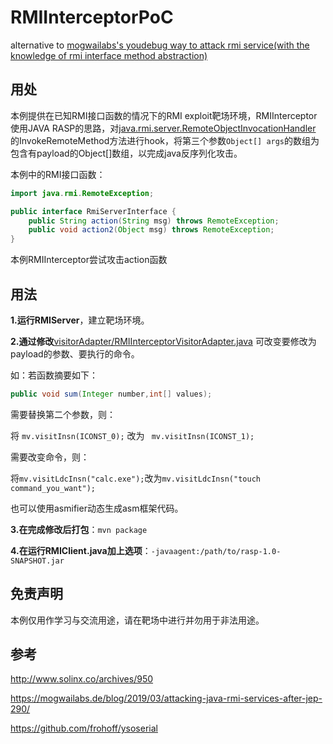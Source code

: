 # RMIInterceptorPoC

alternative to [mogwailabs's youdebug way to attack rmi service(with the knowledge of rmi interface method abstraction)](https://mogwailabs.de/blog/2019/03/attacking-java-rmi-services-after-jep-290/)

## 用处

本例提供在已知RMI接口函数的情况下的RMI exploit靶场环境，RMIInterceptor使用JAVA RASP的思路，对[java.rmi.server.RemoteObjectInvocationHandler](https://github.com/frohoff/jdk8u-jdk/blob/master/src/share/classes/java/rmi/server/RemoteObjectInvocationHandler.java) 的InvokeRemoteMethod方法进行hook，将第三个参数`Object[] args`的数组为包含有payload的Object[]数组，以完成java反序列化攻击。

本例中的RMI接口函数：

```java
import java.rmi.RemoteException;

public interface RmiServerInterface {
    public String action(String msg) throws RemoteException;
    public void action2(Object msg) throws RemoteException;
}
```

本例RMIInterceptor尝试攻击action函数

## 用法

**1.运行RMIServer**，建立靶场环境。

**2.**通过**修改**[visitorAdapter/RMIInterceptorVisitorAdapter.java](https://github.com/teuthemonsoon/RMIInterceptorPoC/blob/master/RMIInterceptor/src/main/java/teu/rasp/visitorAdapter/RMIInterceptorVisitorAdapter.java) 可改变要修改为payload的参数、要执行的命令。

如：若函数摘要如下：

```java
public void sum(Integer number,int[] values);
```

需要替换第二个参数，则：

将 `mv.visitInsn(ICONST_0);` 改为 ` mv.visitInsn(ICONST_1);`

需要改变命令，则：

将`mv.visitLdcInsn("calc.exe");`改为`mv.visitLdcInsn("touch command_you_want");`

也可以使用asmifier动态生成asm框架代码。

**3.**在完成**修改后打包**：`mvn package`

**4.**在**运行RMIClient.java加上选项**：`-javaagent:/path/to/rasp-1.0-SNAPSHOT.jar`

## 免责声明

本例仅用作学习与交流用途，请在靶场中进行并勿用于非法用途。

## 参考

<http://www.solinx.co/archives/950>

<https://mogwailabs.de/blog/2019/03/attacking-java-rmi-services-after-jep-290/>

<https://github.com/frohoff/ysoserial>